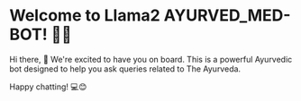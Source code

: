 # Welcome to Llama2 AYURVED_MED-BOT! 🚀🤖

Hi there, 👋 We're excited to have you on board. This is a powerful Ayurvedic bot designed to help you ask queries related to The Ayurveda.



Happy chatting! 💻😊

